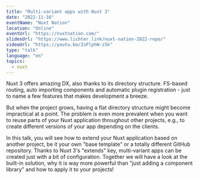 ```yaml
---
title: "Multi-variant apps with Nuxt 3"
date: "2022-11-16"
eventName: "Nuxt Nation"
location: "Online"
eventUrl: "https://nuxtnation.com/"
slidesUrl: "https://www.lichter.link/nuxt-nation-2022-repo/"
videoUrl: "https://youtu.be/ZsPlphW-z5k"
type: "talk"
language: "en"
topics:
  - nuxt
---
```


Nuxt 3 offers amazing DX, also thanks to its directory structure. FS-based routing, auto importing components and automatic plugin registration - just to name a few features that makes development a breeze.

But when the project grows, having a flat directory structure might become impractical at a point. The problem is even more prevalent when you want to reuse parts of your Nuxt application throughout other projects, e.g., to create different versions of your app depending on the clients.

In this talk, you will see how to extend your Nuxt application based on another project, be it your own "base template" or a totally different GitHub repository. Thanks to Nuxt 3's "extends" key, multi-variant apps can be created just with a bit of configuration.
Together we will have a look at the built-in solution, why it is way more powerful than "just adding a component library" and how to apply it to your projects!
